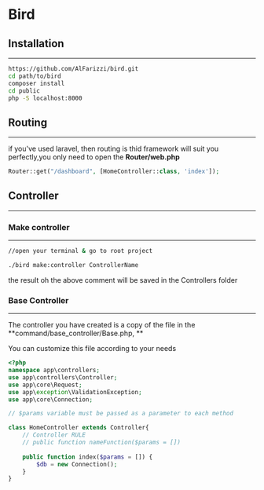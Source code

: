 # Bird

## Installation

* * *

```bash
https://github.com/AlFarizzi/bird.git
cd path/to/bird
composer install
cd public
php -S localhost:8000
```

## Routing

* * *

if you've used laravel, then routing is thid framework will suit you perfectly,you only need to open the **Router/web.php**

```php
Router::get("/dashboard", [HomeController::class, 'index']);
```

## Controller

* * *

### Make controller

* * *

```bash
//open your terminal & go to root project

./bird make:controller ControllerName
```

the result oh the above comment will be saved in the Controllers folder

### Base Controller

* * *

The controller you have created is a copy of the file in the \*\*command/base_controller/Base.php, \*\*

You can customize this file according to your needs

```PHP
<?php
namespace app\controllers;
use app\controllers\Controller;
use app\core\Request;
use app\exception\ValidationException;
use app\core\Connection;

// $params variable must be passed as a parameter to each method

class HomeController extends Controller{
    // Controller RULE  
    // public function nameFunction($params = [])
    
    public function index($params = []) {
        $db = new Connection();
    }
}
```